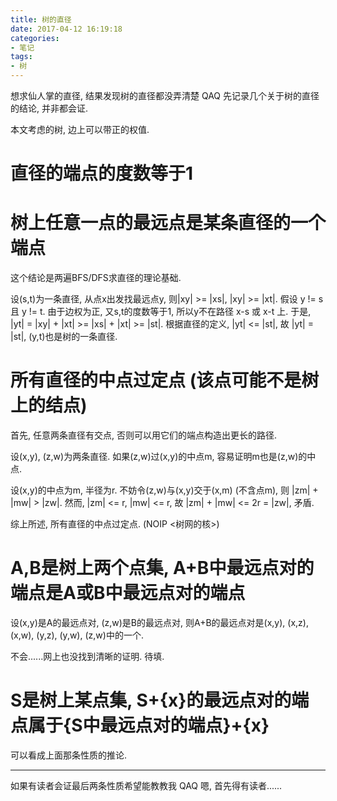 ```yaml
---
title: 树的直径
date: 2017-04-12 16:19:18
categories:
- 笔记
tags:
- 树
---
```

想求仙人掌的直径, 结果发现树的直径都没弄清楚 QAQ
先记录几个关于树的直径的结论, 并非都会证.
<!--more-->
本文考虑的树, 边上可以带正的权值.

# 直径的端点的度数等于1

# 树上任意一点的最远点是某条直径的一个端点
这个结论是两遍BFS/DFS求直径的理论基础.

设(s,t)为一条直径, 从点x出发找最远点y, 则|xy| >= |xs|, |xy| >= |xt|. 假设 y != s 且 y != t. 由于边权为正, 又s,t的度数等于1, 所以y不在路径 x-s 或 x-t 上. 于是, |yt| = |xy| + |xt| >= |xs| + |xt| >= |st|. 根据直径的定义, |yt| <= |st|, 故 |yt| = |st|, (y,t)也是树的一条直径.

# 所有直径的中点过定点 (该点可能不是树上的结点)
首先, 任意两条直径有交点, 否则可以用它们的端点构造出更长的路径.

设(x,y), (z,w)为两条直径. 如果(z,w)过(x,y)的中点m, 容易证明m也是(z,w)的中点.

设(x,y)的中点为m, 半径为r. 不妨令(z,w)与(x,y)交于(x,m) (不含点m), 则 |zm| + |mw| > |zw|. 然而, |zm| <= r, |mw| <= r, 故 |zm| + |mw| <= 2r = |zw|, 矛盾.

综上所述, 所有直径的中点过定点. (NOIP <树网的核>)

# A,B是树上两个点集, A+B中最远点对的端点是A或B中最远点对的端点
设(x,y)是A的最远点对, (z,w)是B的最远点对, 则A+B的最远点对是(x,y), (x,z), (x,w), (y,z), (y,w), (z,w)中的一个.

不会......网上也没找到清晰的证明. 待填.

# S是树上某点集, S+{x}的最远点对的端点属于{S中最远点对的端点}+{x}
可以看成上面那条性质的推论.

---
如果有读者会证最后两条性质希望能教教我 QAQ
嗯, 首先得有读者......